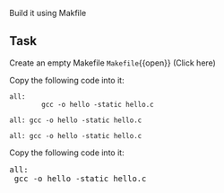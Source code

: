 Build it using Makfile
## Task

Create an empty Makefile
 `Makefile`{{open}} (Click here)
 
Copy the following code into it:
~~~~
all:
    	gcc -o hello -static hello.c
~~~~

`all:
    	gcc -o hello -static hello.c`

`all:
	gcc -o hello -static hello.c`
    	
Copy the following code into it:
<pre class="file" data-target="clipboard">
all:
&emsp;gcc -o hello -static hello.c
</pre>



